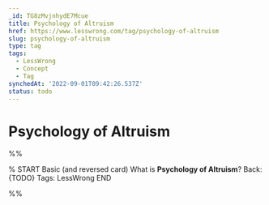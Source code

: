 ```yaml
---
_id: TG8zMvjnhydE7Mcue
title: Psychology of Altruism
href: https://www.lesswrong.com/tag/psychology-of-altruism
slug: psychology-of-altruism
type: tag
tags:
  - LessWrong
  - Concept
  - Tag
synchedAt: '2022-09-01T09:42:26.537Z'
status: todo
---
```


# Psychology of Altruism


%%

% START
Basic (and reversed card)
What is **Psychology of Altruism**?
Back: {TODO}
Tags: LessWrong
END

%%
	
